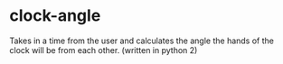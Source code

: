 # clock-angle
Takes in a time from the user and calculates the angle the hands of the clock will be from each other. (written in python 2)

